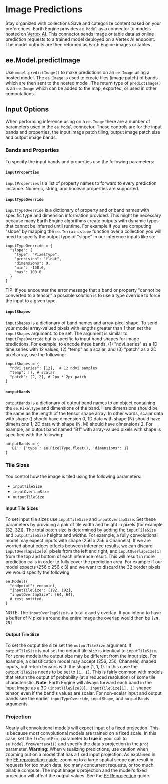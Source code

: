  
#  Image Predictions
Stay organized with collections  Save and categorize content based on your preferences. 
Earth Engine provides `ee.Model` as a connector to models hosted on [Vertex AI](https://cloud.google.com/vertex-ai/docs/start/introduction-unified-platform). This connector sends image or table data as online prediction requests to a trained model deployed on a Vertex AI endpoint. The model outputs are then returned as Earth Engine images or tables.
## ee.Model.predictImage
Use `model.predictImage()` to make predictions on an `ee.Image` using a hosted model. The `ee.Image` is used to create tiles (image patch) of bands which are then sent to the hosted model. The return type of `predictImage()` is an `ee.Image` which can be added to the map, exported, or used in other computations.
## Input Options
When performing inference using on a `ee.Image` there are a number of parameters used in the `ee.Model` connector. These controls are for the input bands and properties, the input image patch tiling, output image patch size and output image bands.
### Bands and Properties
To specify the input bands and properties use the following parameters:
#### `inputProperties`
`inputProperties` is a list of property names to forward to every prediction instance. Numeric, string, and boolean properties are supported.
#### `inputTypeOverride`
`inputTypeOverride` is a dictionary of property and or band names with specific type and dimension information provided. This might be necessary because many Earth Engine algorithms create outputs with dynamic types that cannot be inferred until runtime.
For example if you are computing "slope" by mapping the `ee.Terrain.slope` function over a collection you will need to specify the output type of "slope" in our inference inputs like so:
```
inputTypeOverride = {
  "slope": {
    "type": "PixelType",
    "precision": "float",
    "dimensions": 0,
    "min": -100.0,
    "max": 100.0
  }
}

```

TIP: If you encounter the error message that a band or property "cannot be converted to a tensor," a possible solution is to use a type override to force the input to a given type.
#### `inputShapes`
`inputShapes` is a dictionary of band names and array-pixel shape. To send your model array-valued pixels with lengths greater than 1 then set the `inputShapes` argument. to be set. The argument is similar to `inputTypeOverride` but is specific to input band shapes for image predictions. For example, to encode three bands, (1) "ndvi_series" as a 1D time series with 12 values, (2) "temp" as a scalar, and (3) "patch" as a 2D pixel array, use the following:
```
inputShapes = {
  "ndvi_series": [12],  # 12 ndvi samples
  "temp": [], # scalar
  "patch": [2, 2], # 2px * 2px patch
}

```

#### `outputBands`
`outputBands` is a dictionary of output band names to an object containing the `ee.PixelType` and dimensions of the band. Here dimensions should be the same as the length of the tensor shape array. In other words, scalar data with shape () should have dimension 0, 1D data with shape (N) should have dimensions 1, 2D data with shape (N, M) should have dimensions 2. For example, an output band named "B1" with array-valued pixels with shape is specified with the following:
```
outputBands = {
  'B1': {'type': ee.PixelType.float(), 'dimensions': 1}
}

```

### Tile Sizes
You control how the image is tiled using the following parameters:
  * `inputTileSize`
  * `inputOverlapSize`
  * `outputTileSize`


#### Input Tile Sizes
To set input tile sizes use `inputTileSize` and `inputOverlapSize`. Set these parameters by providing a pair of tile width and height in pixels (for example [32, 32]). The total patch size is determined by adding the `inputTileSize` and `outputTileSize` heights and widths.
For example, a fully convolutional model may expect inputs with shape (256 x 256 x Channels). If we are worried about edges effects between inference results, we can discard `inputOverlapSize[0]` pixels from the left and right, and `inputOverlapSize[1]` from the top and bottom of each inference result. This will result in more prediction calls in order to fully cover the prediction area.
For example if our model expects (256 x 256 x 3) and we want to discard the 32 border pixels we would specify the following:
```
ee.Model({
  "endpoint": endpoint,
  "inputTileSize": [192, 192],
  "inputOverlapSize": [64, 64],
  # rest omitted.
}

```

NOTE: The `inputOverlapSize` is a total x and y overlap. If you intend to have a buffer of N pixels around the entire image the overlap would then be `[2N, 2N]`
#### Output Tile Size
To set the output tile size set the `outputTileSize` argument. If `outputTileSize` is not set the default tile size is identical to `inputTileSize`.
For some models the output size may be different from the input size. For example, a classification model may accept (256, 256, Channels) shaped inputs, but return tensors with the shape (1, 1, 1). In this case the `outputTileSize` needs to be set to `[1, 1]`. This is fairly common with models that return the output of probability (at a reduced resolution) of some tile characteristic.
**Note:** Earth Engine will always forward each band in the input Image as a 3D `(inputTileSize[0], inputTileSize[1], 1)` shaped tensor, even if the band's values are scalar. For non-scalar input and output bands see the earlier `inputTypeOverride`, `inputShape`, and `outputBands` arguments.
### Projection
Nearly all convolutional models will expect input of a fixed projection. This is because most convolutional models are trained on a fixed scale. In this case, set the `fixInputProj` parameter to **true** in your call to `ee.Model.fromVertexAi()` and specify the data's projection in the `proj` parameter.
**Warning:** When visualizing predictions, use caution when zooming out on a model that has a fixed input projection. As explained in the [EE reprojecting guide](https://developers.google.com/earth-engine/guides/projections#reprojecting), zooming to a large spatial scope can result in requests for too much data, too many concurrent requests, or too much billable compute.
The input Image's projection and the model's fixed projection will affect the output values. See the [EE Reprojection](https://developers.google.com/earth-engine/guides/projections) guide.
